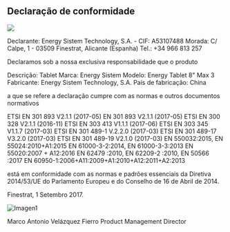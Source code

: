 ## Declaração de conformidade

![](http://static.energysistem.com/images/manuals/39052/54887c2a4f567.jpg)

Declarante: Energy Sistem Technology, S.A. - CIF: A53107488
Morada: C/ Calpe, 1 - 03509 Finestrat, Alicante (Espanha)
Tel.: +34 966 813 257

Declaramos sob a nossa exclusiva responsabilidade que o produto

Descrição: Tablet
Marca: Energy Sistem
Modelo: Energy Tablet 8" Max 3
Fabricante: Energy Sistem Technology, S.A.
País de fabricação:  China

a que se refere a declaração cumpre com as normas e outros documentos normativos

ETSI EN 301 893 V2.1.1 (2017-05)
EN 301 893 V2.1.1 (2017-05)
ETSI EN 300 328 V2.1.1 (2016-11)
ETSI EN 303 413 V1.1.1 (2017-06)
ETSI EN 303 345 V1.1.7 (2017-03)
ETSI EN 301 489-1 V.2.2.0 (2017-03)
ETSI EN 301 489-17 V3.2.0 (2017-03)
ETSI EN 301 489-19 V2.1.0 (2017-03)
EN 550032:2015, EN 55024:2010+A1:2015
EN 61000-3-2:2014, EN 61000-3-3:2013
EN 55020:2007 + A12:2016
EN 62479 :2010, EN 62209-2 :2010, EN 50566 :2017
EN 60950-1:2006+A11:2009+A1:2010+A12:2011+A2:2013


está em conformidade com as normas e padrões essenciais da Diretiva 2014/53/UE do Parlamento Europeu e do Conselho de 16 de Abril de 2014.

Finestrat, 1 Setembro 2017.

![Imagen1](http://static.energysistem.com/images/manuals/42547/586ce335eb9df.jpg)

Marco Antonio Velázquez Fierro
Product Management Director
